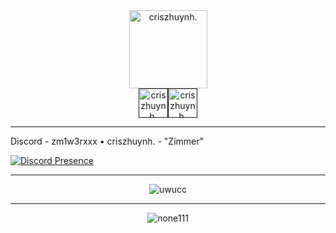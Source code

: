 <div align="center"><a href="https://discord.gg"><img weight = "125px", height = "125px", alt="criszhuynh." src="https://github.com/user-attachments/assets/1412610f-d294-458c-9269-cec9c157c111"></a></div><div align="center"><a href=""><img weight = "47px", height = "47px", alt="criszhuynh." src="https://github.com/user-attachments/assets/ec24ebfe-c07f-4232-b535-48e6cc0e4219"></a><a href=""><img weight = "47px", height = "47px", alt="criszhuynh." src="https://github.com/user-attachments/assets/29d9273a-90a8-475e-b48f-acd7987e1ae6"></a></div>

---

Discord - zm1w3rxxx • criszhuynh. - "Zimmer"

[![Discord Presence](https://lanyard.cnrad.dev/api/1030116082469572618)](https://discord.com/users/1030116082469572618)

---

<div align="center"><a><img weight = "auto", height = "auto", alt="uwucc" src="https://github.com/user-attachments/assets/5529a2c7-458f-4033-929e-bdc35ade488c"></a></div>

---

<div align="center"><a><img weight = "auto", height = "auto", alt="none111" src="https://github.com/user-attachments/assets/5529a2c7-458f-4033-929e-bdc35ade488c"></a></div>
